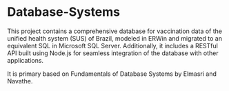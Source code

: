 # Database-Systems

This project contains a comprehensive database for vaccination data of the unified health system (SUS) of Brazil, modeled in ERWin and migrated to an equivalent SQL in Microsoft SQL Server. 
Additionally, it includes a RESTful API built using Node.js for seamless integration of the database with other applications.

It is primary based on Fundamentals of Database Systems by Elmasri and Navathe.